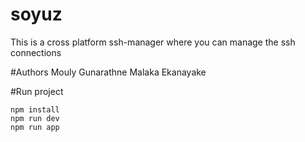 # soyuz
This is a cross platform ssh-manager where you can manage the ssh connections

#Authors 
Mouly Gunarathne
Malaka Ekanayake 

#Run project

```
npm install
npm run dev 
npm run app
```

